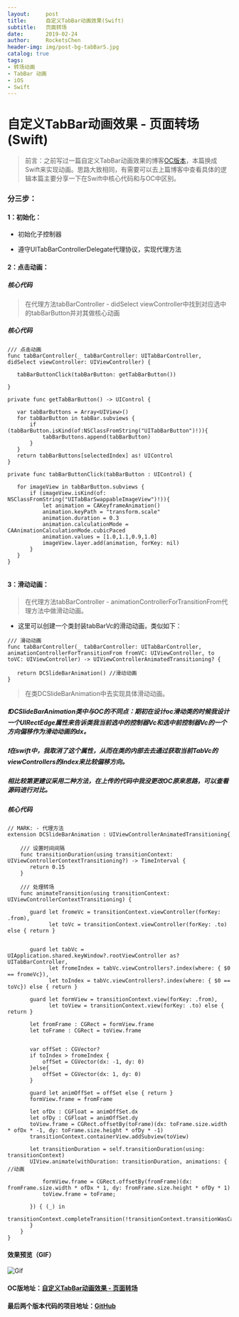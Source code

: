 ```yaml
---
layout:     post
title:      自定义TabBar动画效果(Swift)
subtitle:   页面转场
date:       2019-02-24
author:     RocketsChen
header-img: img/post-bg-tabBarS.jpg
catalog: true
tags:
- 转场动画
- TabBar 动画
- iOS
- Swift
---
```


# 自定义TabBar动画效果 - 页面转场(Swift)

> 前言：之前写过一篇自定义TabBar动画效果的博客[OC版本](http://chendiandian.fun/2018/12/15/%E8%87%AA%E5%AE%9A%E4%B9%89TabBar%E5%8A%A8%E7%94%BB%E6%95%88%E6%9E%9C/)，本篇换成Swift来实现动画。思路大致相同，有需要可以去上篇博客中查看具体的逻辑本篇主要分享一下在Swift中核心代码和与OC中区别。




### 分三步：

#### 1：初始化：

* 初始化子控制器

* 遵守UITabBarControllerDelegate代理协议，实现代理方法

#### 2：点击动画：

##### 核心代码

> 在代理方法tabBarController - didSelect viewController中找到对应选中的tabBarButton并对其做核心动画

##### 核心代码

````
/// 点击动画
func tabBarController(_ tabBarController: UITabBarController, didSelect viewController: UIViewController) {
   
   tabBarButtonClick(tabBarButton: getTabBarButton())
   
}

private func getTabBarButton() -> UIControl {

   var tabBarButtons = Array<UIView>()
   for tabBarButton in tabBar.subviews {
       if (tabBarButton.isKind(of:NSClassFromString("UITabBarButton")!)){
           tabBarButtons.append(tabBarButton)
       }
   }
   return tabBarButtons[selectedIndex] as! UIControl
}
    
private func tabBarButtonClick(tabBarButton : UIControl) {
   
   for imageView in tabBarButton.subviews {
       if (imageView.isKind(of: NSClassFromString("UITabBarSwappableImageView")!)){
           let animation = CAKeyframeAnimation()
           animation.keyPath = "transform.scale"
           animation.duration = 0.3
           animation.calculationMode = CAAnimationCalculationMode.cubicPaced
           animation.values = [1.0,1.1,0.9,1.0]
           imageView.layer.add(animation, forKey: nil)
       }
   }
}
    
````

#### 3：滑动动画：

> 在代理方法tabBarController - animationControllerForTransitionFrom代理方法中做滑动动画。

* 这里可以创建一个类封装tabBarVc的滑动动画，类似如下：

```
/// 滑动动画
func tabBarController(_ tabBarController: UITabBarController, animationControllerForTransitionFrom fromVC: UIViewController, to toVC: UIViewController) -> UIViewControllerAnimatedTransitioning? {
   
   return DCSlideBarAnimation() //滑动动画
}
```

> 在类DCSlideBarAnimation中去实现具体滑动动画。

##### ❗️DCSlideBarAnimation类中与OC的不同点：期初在设计oc滑动类的时候我设计一个UIRectEdge属性来告诉类我当前选中的控制器Vc和选中前控制器Vc的一个方向偏移作为滑动动画的dx。

##### ❗️在swift中，我取消了这个属性，从而在类的内部去去通过获取当前TabVc的viewControllers的index来比较偏移方向。

##### 相比较第更建议采用二种方法，在上传的代码中我没更改OC原来思路，可以查看源码进行对比。

##### 核心代码

````
// MARK: - 代理方法
extension DCSlideBarAnimation : UIViewControllerAnimatedTransitioning{
    
    /// 设置时间间隔
    func transitionDuration(using transitionContext: UIViewControllerContextTransitioning?) -> TimeInterval {
       return 0.15
    }
        
    /// 处理转场
    func animateTransition(using transitionContext: UIViewControllerContextTransitioning) {
       
       guard let fromeVc = transitionContext.viewController(forKey: .from),
             let toVc = transitionContext.viewController(forKey: .to) else { return }
       
        
       guard let tabVc = UIApplication.shared.keyWindow?.rootViewController as? UITabBarController,
             let fromeIndex = tabVc.viewControllers?.index(where: { $0 == fromeVc}),
             let toIndex = tabVc.viewControllers?.index(where: { $0 == toVc}) else { return }
       
       guard let formView = transitionContext.view(forKey: .from),
             let toView = transitionContext.view(forKey: .to) else { return }
       
       let fromFrame : CGRect = formView.frame
       let toFrame : CGRect = toView.frame
    
      
       var offSet : CGVector?
       if toIndex > fromeIndex {
           offSet = CGVector(dx: -1, dy: 0)
       }else{
           offSet = CGVector(dx: 1, dy: 0)
       }
    
       guard let animOffSet = offSet else { return }
       formView.frame = fromFrame
    
       let ofDx : CGFloat = animOffSet.dx
       let ofDy : CGFloat = animOffSet.dy
       toView.frame = CGRect.offsetBy(toFrame)(dx: toFrame.size.width * ofDx * -1, dy: toFrame.size.height * ofDy * -1)
       transitionContext.containerView.addSubview(toView)
    
       let transitionDuration = self.transitionDuration(using: transitionContext)
       UIView.animate(withDuration: transitionDuration, animations: { //动画
           
           formView.frame = CGRect.offsetBy(fromFrame)(dx: fromFrame.size.width * ofDx * 1, dy: fromFrame.size.height * ofDy * 1)
           toView.frame = toFrame;
    
       }) { (_) in
           transitionContext.completeTransition(!transitionContext.transitionWasCancelled)
       }
    }
}

````

#### 效果预览（GIF）
![Gif](https://ws4.sinaimg.cn/large/006tKfTcgy1g0hp7o1ym5g30hs0b44qq.gif)

#### OC版地址：[自定义TabBar动画效果 - 页面转场](http://chendiandian.fun/2018/12/15/%E8%87%AA%E5%AE%9A%E4%B9%89TabBar%E5%8A%A8%E7%94%BB%E6%95%88%E6%9E%9C/)

#### 最后两个版本代码的项目地址：[GitHub](https://github.com/RocketsChen/CDDSlideTabBar)

